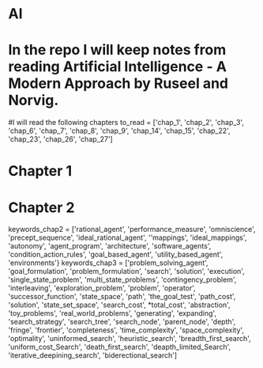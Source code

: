 # AI
# In the repo I will keep notes from reading Artificial Intelligence - A Modern Approach by Ruseel and Norvig.
#I will read the following chapters
to_read = ['chap_1', 'chap_2', 'chap_3', 'chap_6', 'chap_7', 'chap_8', 'chap_9', 'chap_14', 'chap_15', 'chap_22', 'chap_23', 'chap_26', 'chap_27']


# Chapter 1
# Chapter 2
keywords_chap2 = ['rational_agent', 'performance_measure', 'omniscience', 'precept_sequence', 'ideal_rational_agent', ''mappings', 'ideal_mappings', 'autonomy', 'agent_program', 'architecture', 'software_agents', 'condition_action_rules', 'goal_based_agent', 'utility_based_agent', 'environments'}
keywords_chap3 = ['problem_solving_agent', 'goal_formulation', 'problem_formulation', 'search', 'solution', 'execution', 'single_state_problem', 'multi_state_problems', 'contingency_problem', 'interleaving', 'exploration_problem', 'problem', 'operator', 'successor_function', 'state_space', 'path', 'the_goal_test', 'path_cost', 'solution', 'state_set_space', 'search_cost', *total_cost', 'abstraction', 'toy_problems', 'real_world_problems', 'generating', 'expanding', 'search_strategy', 'search_tree', 'search_node', 'parent_node', 'depth', 'fringe', 'frontier', 'completeness', 'time_complexity', 'space_complexity', 'optimality', 'uninformed_search', 'heuristic_search', 'breadth_first_search', 'uniform_cost_Search', 'death_first_search', 'deapth_limited_Search', 'iterative_deepining_search', 'biderectional_search']
